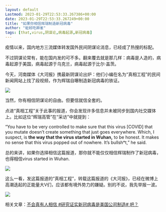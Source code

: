 ```yaml
---
layout: default
Lastmod: 2023-01-29T22:53:33.267386+00:00
date: 2023-01-29T22:53:33.267249+00:00
title: "如果你相信辉瑞制造新冠病毒"
author: "蚯蚓吃麻雀"
tags: [that,virus,阴谋论,病毒起源,新冠病毒]
---
```


疫情以来，国内地方三流媒体转发国外民间阴谋论消息，已经成了热搜的标配。  

不过阴谋论常有，能在国内发的可不多。翻来覆去就是那几样：病毒是人造的，病毒起源于美国，病毒起源于乌克兰，病毒起源于比尔·盖茨。

今天，河南媒体《大河报》携最新阴谋论出炉：他们小编在名为“真相工程”的民间新闻网站上找了段视频，作为辉瑞自曝制造新冠病毒的铁证。

![](https://images.weserv.nl/?url=https%3A//mmbiz.qpic.cn/mmbiz_jpg/foZXAGhBP8k3O3TzaYBd4SwJ8AC5YgTxyD5ICBUYgu4RYTdI4zPcPOnQIYibGfQHPe7LjKSh6GydgwcKTkKAKUQ/640%3Fwx_fmt%3Djpeg)

当然，你有相信阴谋论的自由。但要信就信全套的。

点进“真相工程”关于此事的报道，你会发现许多信息并未被同步到国内社交媒体上。比如这位“辉瑞高管”在“采访”中就提到：

“You have to be very controlled to make sure that this virus \[COVID\] that you mutate doesn’t create something that just goes everywhere. Which, I suspect, is **the way that the virus started in Wuhan,** to be honest. It makes no sense that this virus popped out of nowhere. It’s bullsh\*t,” he said.

总的来讲，如果你选择相信这篇报道，那你就不能仅仅相信辉瑞制作了新冠病毒，也得相信virus started in Wuhan.

![](https://images.weserv.nl/?url=https%3A//mmbiz.qpic.cn/mmbiz_png/foZXAGhBP8k3O3TzaYBd4SwJ8AC5YgTxNe29cOo684X6tQlEEQOkDF2X6SJxnT83H7sTcyyYLmVzcw8hD1lNZQ/640%3Fwx_fmt%3Dpng)

这么一看，发这篇报道的“真相工程”，转载这篇报道的《大河报》，已经在微博上高潮迭起的正能量大V们，应该都有境外势力的嫌疑。别的不说，我先举报一波。

![](https://images.weserv.nl/?url=https%3A//mmbiz.qpic.cn/mmbiz_jpg/foZXAGhBP8k3O3TzaYBd4SwJ8AC5YgTxBSZzvyJvFQrVPqf4ic1LAibnILMjzcS8KjeeqIiaVnqKLr7tfH8H0CJlw/640%3Fwx_fmt%3Djpeg)

相关文章：[不会真有人相信 #研究证实新冠病毒是美国公司制造# 吧？](http://mp.weixin.qq.com/s?__biz=MzU0OTE2MDcyNw==&mid=2247485738&idx=1&sn=c9a99d227f308954489fbd91dab2dbd2&chksm=fbb55b52ccc2d2445499dcb344ea31b895426f4852f7066e02925408e8ad334032946f17d3d9&scene=21#wechat_redirect)

